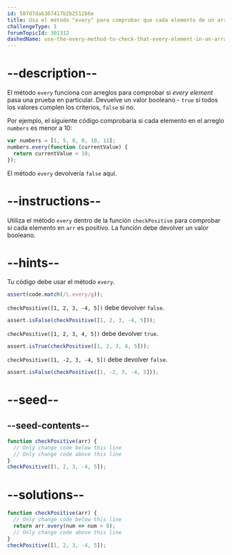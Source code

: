 ```yaml
---
id: 587d7dab367417b2b2512b6e
title: Usa el método "every" para comprobar que cada elemento de un arreglo atienda un criterio
challengeType: 1
forumTopicId: 301312
dashedName: use-the-every-method-to-check-that-every-element-in-an-array-meets-a-criteria
---
```


# --description--

El método `every` funciona con arreglos para comprobar si _every element_ pasa una prueba en particular. Devuelve un valor booleano - `true` si todos los valores cumplen los criterios, `false` si no.

Por ejemplo, el siguiente código comprobaría si cada elemento en el arreglo `numbers` es menor a 10:

```js
var numbers = [1, 5, 8, 0, 10, 11];
numbers.every(function (currentValue) {
  return currentValue < 10;
});
```

El método `every` devolvería `false` aquí.

# --instructions--

Utiliza el método `every` dentro de la función `checkPositive` para comprobar si cada elemento en `arr` es positivo. La función debe devolver un valor booleano.

# --hints--

Tu código debe usar el método `every`.

```js
assert(code.match(/\.every/g));
```

`checkPositive([1, 2, 3, -4, 5])` debe devolver `false`.

```js
assert.isFalse(checkPositive([1, 2, 3, -4, 5]));
```

`checkPositive([1, 2, 3, 4, 5])` debe devolver `true`.

```js
assert.isTrue(checkPositive([1, 2, 3, 4, 5]));
```

`checkPositive([1, -2, 3, -4, 5])` debe devolver `false`.

```js
assert.isFalse(checkPositive([1, -2, 3, -4, 5]));
```

# --seed--

## --seed-contents--

```js
function checkPositive(arr) {
  // Only change code below this line
  // Only change code above this line
}
checkPositive([1, 2, 3, -4, 5]);
```

# --solutions--

```js
function checkPositive(arr) {
  // Only change code below this line
  return arr.every(num => num > 0);
  // Only change code above this line
}
checkPositive([1, 2, 3, -4, 5]);
```
